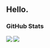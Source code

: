 Hello.
---
### GitHub Stats
<a href = "https://github.com/RinCiel/RinCiel">
  <img align="left" src="https://github-readme-stats.vercel.app/api/?username=RinCiel&show_icons=true&theme=github_dark&count_private=true" />
  <img align="center" src="https://github-readme-stats.vercel.app/api/top-langs/?username=RinCiel&theme=github_dark" /> 
</a>
